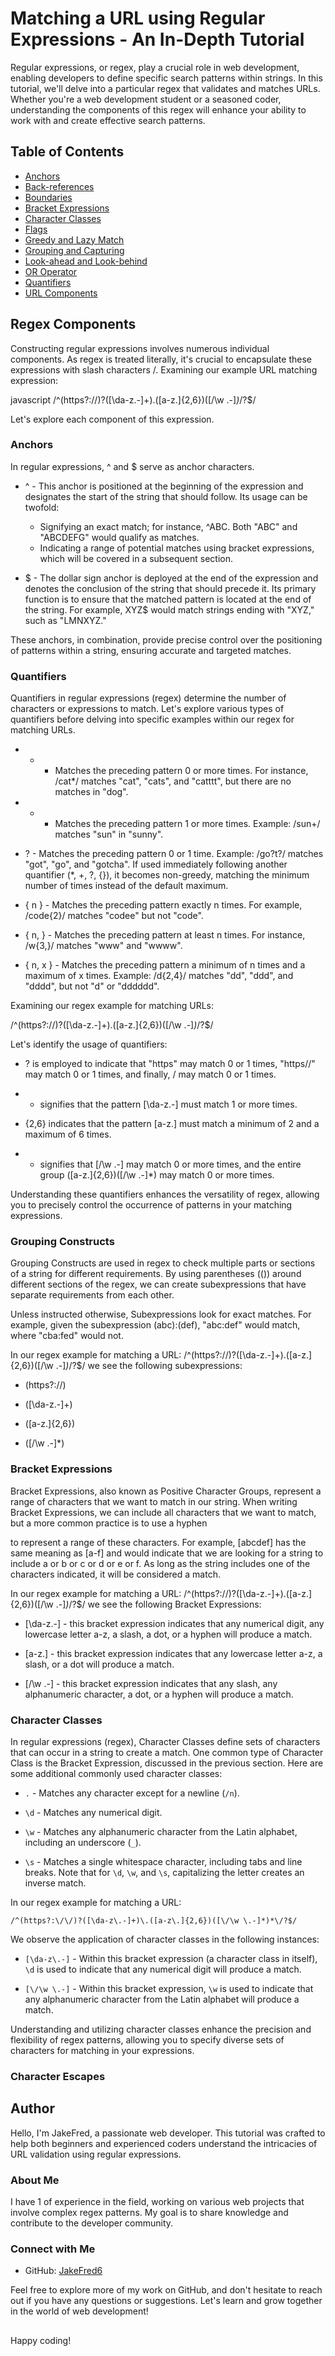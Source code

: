 # Matching a URL using Regular Expressions - An In-Depth Tutorial

Regular expressions, or regex, play a crucial role in web development, enabling developers to define specific search patterns within strings. In this tutorial, we'll delve into a particular regex that validates and matches URLs. Whether you're a web development student or a seasoned coder, understanding the components of this regex will enhance your ability to work with and create effective search patterns.

## Table of Contents

- [Anchors](#anchors)
- [Back-references](#back-references)
- [Boundaries](#boundaries)
- [Bracket Expressions](#bracket-expressions)
- [Character Classes](#character-classes)
- [Flags](#flags)
- [Greedy and Lazy Match](#greedy-and-lazy-match)
- [Grouping and Capturing](#grouping-and-capturing)
- [Look-ahead and Look-behind](#look-ahead-and-look-behind)
- [OR Operator](#or-operator)
- [Quantifiers](#quantifiers)
- [URL Components](#url-components)

## Regex Components

Constructing regular expressions involves numerous individual components. As regex is treated literally, it's crucial to encapsulate these expressions with slash characters /. Examining our example URL matching expression:

javascript
/^(https?:\/\/)?([\da-z\.-]+)\.([a-z\.]{2,6})([\/\w \.-]*)*\/?$/


Let's explore each component of this expression.

### Anchors

In regular expressions, ^ and $ serve as anchor characters.

- ^ - This anchor is positioned at the beginning of the expression and designates the start of the string that should follow. Its usage can be twofold:
  - Signifying an exact match; for instance, ^ABC. Both "ABC" and "ABCDEFG" would qualify as matches.
  - Indicating a range of potential matches using bracket expressions, which will be covered in a subsequent section.

- $ - The dollar sign anchor is deployed at the end of the expression and denotes the conclusion of the string that should precede it. Its primary function is to ensure that the matched pattern is located at the end of the string. For example, XYZ$ would match strings ending with "XYZ," such as "LMNXYZ."

These anchors, in combination, provide precise control over the positioning of patterns within a string, ensuring accurate and targeted matches.

### Quantifiers

Quantifiers in regular expressions (regex) determine the number of characters or expressions to match. Let's explore various types of quantifiers before delving into specific examples within our regex for matching URLs.

- * - Matches the preceding pattern 0 or more times. For instance, /cat*/ matches "cat", "cats", and "catttt", but there are no matches in "dog".

- + - Matches the preceding pattern 1 or more times. Example: /sun+/ matches "sun" in "sunny".

- ? - Matches the preceding pattern 0 or 1 time. Example: /go?t?/ matches "got", "go", and "gotcha". If used immediately following another quantifier (*, +, ?, {}), it becomes non-greedy, matching the minimum number of times instead of the default maximum.

- { n } - Matches the preceding pattern exactly n times. For example, /code{2}/ matches "codee" but not "code".

- { n, } - Matches the preceding pattern at least n times. For instance, /w{3,}/ matches "www" and "wwww".

- { n, x } - Matches the preceding pattern a minimum of n times and a maximum of x times. Example: /d{2,4}/ matches "dd", "ddd", and "dddd", but not "d" or "dddddd".

Examining our regex example for matching URLs:

/^(https?:\/\/)?([\da-z\.-]+)\.([a-z\.]{2,6})([\/\w \.-]*)*\/?$/

Let's identify the usage of quantifiers:

- ? is employed to indicate that "https" may match 0 or 1 times, "https//" may match 0 or 1 times, and finally, / may match 0 or 1 times.

- + signifies that the pattern [\da-z\.-] must match 1 or more times.

- {2,6} indicates that the pattern [a-z\.] must match a minimum of 2 and a maximum of 6 times.

- * signifies that [\/\w \.-] may match 0 or more times, and the entire group ([a-z\.]{2,6})([\/\w \.-]*) may match 0 or more times.

Understanding these quantifiers enhances the versatility of regex, allowing you to precisely control the occurrence of patterns in your matching expressions.

### Grouping Constructs

Grouping Constructs are used in regex to check multiple parts or sections of a string for different requirements. By using parentheses (()) around different sections of the regex, we can create subexpressions that have separate requirements from each other.

Unless instructed otherwise, Subexpressions look for exact matches. For example, given the subexpression (abc):(def), "abc:def" would match, where "cba:fed" would not.

In our regex example for matching a URL:
/^(https?:\/\/)?([\da-z\.-]+)\.([a-z\.]{2,6})([\/\w \.-]*)*\/?$/
we see the following subexpressions:

- (https?:\/\/)

- ([\da-z\.-]+)

- ([a-z\.]{2,6})

- ([\/\w \.-]*)

### Bracket Expressions

Bracket Expressions, also known as Positive Character Groups, represent a range of characters that we want to match in our string. When writing Bracket Expressions, we can include all characters that we want to match, but a more common practice is to use a hyphen

 to represent a range of these characters. For example, [abcdef] has the same meaning as [a-f] and would indicate that we are looking for a string to include a or b or c or d or e or f. As long as the string includes one of the characters indicated, it will be considered a match.

In our regex example for matching a URL:
/^(https?:\/\/)?([\da-z\.-]+)\.([a-z\.]{2,6})([\/\w \.-]*)*\/?$/
we see the following Bracket Expressions:

- [\da-z\.-] - this bracket expression indicates that any numerical digit, any lowercase letter a-z, a slash, a dot, or a hyphen will produce a match.

- [a-z\.] - this bracket expression indicates that any lowercase letter a-z, a slash, or a dot will produce a match.

- [\/\w \.-] - this bracket expression indicates that any slash, any alphanumeric character, a dot, or a hyphen will produce a match.


### Character Classes

In regular expressions (regex), Character Classes define sets of characters that can occur in a string to create a match. One common type of Character Class is the Bracket Expression, discussed in the previous section. Here are some additional commonly used character classes:

- `.` - Matches any character except for a newline (`/n`).

- `\d` - Matches any numerical digit.

- `\w` - Matches any alphanumeric character from the Latin alphabet, including an underscore (`_`).

- `\s` - Matches a single whitespace character, including tabs and line breaks. Note that for `\d`, `\w`, and `\s`, capitalizing the letter creates an inverse match.

In our regex example for matching a URL:

```/^(https?:\/\/)?([\da-z\.-]+)\.([a-z\.]{2,6})([\/\w \.-]*)*\/?$/```

We observe the application of character classes in the following instances:

- `[\da-z\.-]` - Within this bracket expression (a character class in itself), `\d` is used to indicate that any numerical digit will produce a match.

- `[\/\w \.-]` - Within this bracket expression, `\w` is used to indicate that any alphanumeric character from the Latin alphabet will produce a match.

Understanding and utilizing character classes enhance the precision and flexibility of regex patterns, allowing you to specify diverse sets of characters for matching in your expressions.

### Character Escapes



## Author

Hello, I'm JakeFred, a passionate web developer. This tutorial was crafted to help both beginners and experienced coders understand the intricacies of URL validation using regular expressions.

### About Me

I have 1 of experience in the field, working on various web projects that involve complex regex patterns. My goal is to share knowledge and contribute to the developer community.

### Connect with Me

- GitHub: [JakeFred6](https://github.com/jakefred6)

Feel free to explore more of my work on GitHub, and don't hesitate to reach out if you have any questions or suggestions. Let's learn and grow together in the world of web development!

## 
Happy coding!